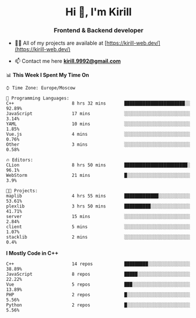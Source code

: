 <h1 align="center">Hi 👋, I'm Kirill</h1>
<h3 align="center">Frontend & Backend developer</h3>

- 👨‍💻 All of my projects are available at [https://kirill-web.dev/](https://kirill-web.dev/)

- 📫 Contact me here **kirill.9992@gmail.com**











<!--START_SECTION:waka-->
📊 **This Week I Spent My Time On** 

```text
⌚︎ Time Zone: Europe/Moscow

💬 Programming Languages: 
C++                      8 hrs 32 mins       ███████████████████████░░   92.89% 
JavaScript               17 mins             ░░░░░░░░░░░░░░░░░░░░░░░░░   3.14% 
YAML                     10 mins             ░░░░░░░░░░░░░░░░░░░░░░░░░   1.85% 
Vue.js                   4 mins              ░░░░░░░░░░░░░░░░░░░░░░░░░   0.76% 
Other                    3 mins              ░░░░░░░░░░░░░░░░░░░░░░░░░   0.58%

🔥 Editors: 
CLion                    8 hrs 50 mins       ████████████████████████░   96.1% 
WebStorm                 21 mins             █░░░░░░░░░░░░░░░░░░░░░░░░   3.9%

🐱‍💻 Projects: 
maplib                   4 hrs 55 mins       █████████████░░░░░░░░░░░░   53.61% 
plexlib                  3 hrs 50 mins       ██████████░░░░░░░░░░░░░░░   41.71% 
server                   15 mins             ░░░░░░░░░░░░░░░░░░░░░░░░░   2.84% 
client                   5 mins              ░░░░░░░░░░░░░░░░░░░░░░░░░   1.07% 
stacklib                 2 mins              ░░░░░░░░░░░░░░░░░░░░░░░░░   0.4%

```

**I Mostly Code in C++** 

```text
C++                      14 repos            █████████░░░░░░░░░░░░░░░░   38.89% 
JavaScript               8 repos             █████░░░░░░░░░░░░░░░░░░░░   22.22% 
Vue                      5 repos             ███░░░░░░░░░░░░░░░░░░░░░░   13.89% 
PHP                      2 repos             █░░░░░░░░░░░░░░░░░░░░░░░░   5.56% 
Python                   2 repos             █░░░░░░░░░░░░░░░░░░░░░░░░   5.56%

```



<!--END_SECTION:waka-->
